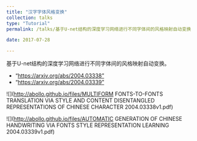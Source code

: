```yaml
---
title: "汉字字体风格变换"
collection: talks
type: "Tutorial"
permalink: /talks/基于U-net结构的深度学习网络进行不同字体间的风格映射自动变换

date: 2017-07-28

---
```


基于U-net结构的深度学习网络进行不同字体间的风格映射自动变换。

* “https://arxiv.org/abs/2004.03338”
* “https://arxiv.org/abs/2004.03339”

![](http://abollo.github.io/files/MULTIFORM FONTS-TO-FONTS TRANSLATION VIA STYLE AND CONTENT DISENTANGLED REPRESENTATIONS OF CHINESE CHARACTER 2004.03338v1.pdf)

![](http://abollo.github.io/files/AUTOMATIC GENERATION OF CHINESE HANDWRITING VIA FONTS STYLE REPRESENTATION LEARNING 2004.03339v1.pdf)
